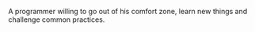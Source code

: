 A programmer willing to go out of his comfort zone, learn new things and challenge common practices.
